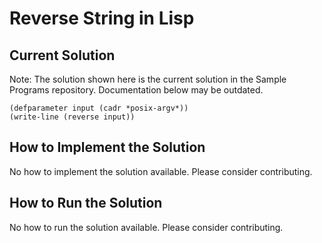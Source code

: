# Reverse String in Lisp

## Current Solution

Note: The solution shown here is the current solution in the Sample Programs repository. Documentation below may be outdated.

```Lisp
(defparameter input (cadr *posix-argv*))
(write-line (reverse input))

```

## How to Implement the Solution

No how to implement the solution available. Please consider contributing.

## How to Run the Solution

No how to run the solution available. Please consider contributing.